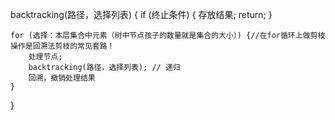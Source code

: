 backtracking(路径，选择列表) {
    if (终止条件) {
        存放结果;
        return;
    }

    for (选择：本层集合中元素（树中节点孩子的数量就是集合的大小）) {//在for循环上做剪枝操作是回溯法剪枝的常见套路！
        处理节点;
        backtracking(路径，选择列表); // 递归
        回溯，撤销处理结果
    }
}